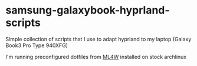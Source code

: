 # samsung-galaxybook-hyprland-scripts

Simple collection of scripts that I use to adapt hyprland to my laptop (Galaxy Book3 Pro Type 940XFG)

I'm running preconfigured dotfiles from [ML4W](https://gitlab.com/stephan-raabe/dotfiles) installed on stock archlinux
